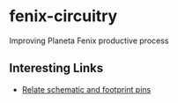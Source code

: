 # fenix-circuitry
Improving Planeta Fenix productive process

## Interesting Links

- [Relate schematic and footprint pins](https://forum.kicad.info/t/how-does-kicad-know-which-symbol-pin-represents-which-pad-of-the-footprint/11889)